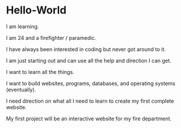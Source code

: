 # Hello-World
I am learning.

I am 24 and a firefighter / paramedic. 

I have always been interested in coding but never got around to it. 

I am just starting out and can use all the help and direction I can get. 

I want to learn all the things. 

I want to build websites, programs, databases, and operating systems (eventually).

I need direction on what all I need to learn to create my first complete website. 

My first project will be an interactive website for my fire department. 
